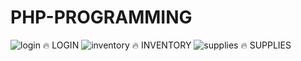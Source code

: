 ﻿# PHP-PROGRAMMING

                              
                              
![login](https://user-images.githubusercontent.com/105678913/224465573-5b2a98bc-7286-416e-aa3c-1d093d4acf63.png)
                             :fire: LOGIN
![inventory](https://user-images.githubusercontent.com/105678913/224465569-b6e30a8f-b72a-4a81-bfbf-1d8320d49013.png)
                             :fire: INVENTORY
![supplies](https://user-images.githubusercontent.com/105678913/224465576-4904290c-5dc4-4ee0-90ae-c078c123e08e.png)
                             :fire: SUPPLIES
